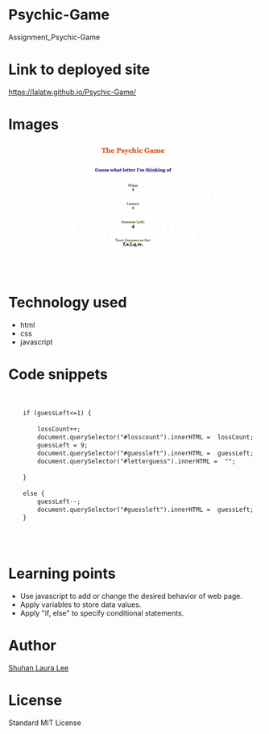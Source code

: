 # Psychic-Game
Assignment_Psychic-Game

# Link to deployed site
https://lalatw.github.io/Psychic-Game/


# Images
![Psychic Game Assignment](/assets/images/screenshot.png) 

# Technology used
* html
* css
* javascript


# Code snippets


```


    if (guessLeft<=1) {

        lossCount++;
        document.querySelector("#losscount").innerHTML =  lossCount;
        guessLeft = 9;
        document.querySelector("#guessleft").innerHTML =  guessLeft;
        document.querySelector("#letterguess").innerHTML =  "";

    }

    else {
        guessLeft--;
        document.querySelector("#guessleft").innerHTML =  guessLeft;
    }




```


# Learning points
* Use javascript to add or change the desired behavior of web page.
* Apply variables to store data values.
* Apply "if, else" to specify conditional statements.




# Author 
[Shuhan Laura Lee](https://lalatw.github.io/Psychic-Game/)



# License
Standard MIT License
